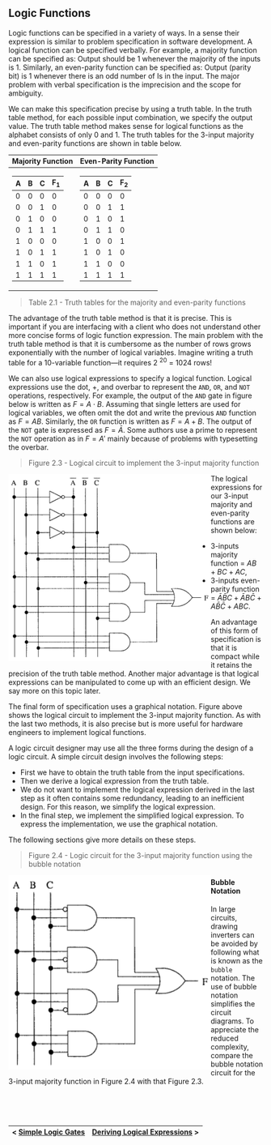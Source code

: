## Logic Functions

Logic functions can be specified in a variety of ways. In a sense their expression is similar to problem specification in software development. A logical function can be specified verbally. For example, a majority function can be specified as: Output should be 1 whenever the majority of the inputs is 1. Similarly, an even-parity function can be specified as: Output (parity bit) is 1 whenever there is an odd number of Is in the input. The major problem with verbal specification is the imprecision and the scope for ambiguity.

We can make this specification precise by using a truth table. In the truth table method, for each possible input combination, we specify the output value. The truth table method makes sense for logical functions as the alphabet consists of only 0 and 1. The truth tables for the 3-input majority and even-parity functions are shown in table below.

| Majority Function | Even-Parity Function |
|-------------------|----------------------|
| <table> <thead> <tr> <th>A</th> <th>B</th> <th>C</th> <th>F<sub>1</sub></th> </tr> <tbody> <tr> <td>0</td> <td>0</td> <td>0</td> <td>0</td> </tr> <tr> <td>0</td> <td>0</td> <td>1</td> <td>0</td> </tr> <tr> <td>0</td> <td>1</td> <td>0</td> <td>0</td> </tr> <tr> <td>0</td> <td>1</td> <td>1</td> <td>1</td> </tr> <tr> <td>1</td> <td>0</td> <td>0</td> <td>0</td> </tr> <tr> <td>1</td> <td>0</td> <td>1</td> <td>1</td> </tr> <tr> <td>1</td> <td>1</td> <td>0</td> <td>1</td> </tr> <tr> <td>1</td> <td>1</td> <td>1</td> <td>1</td> </tr> </tbody> </thead> </table>| <table> <thead> <tr> <th>A</th> <th>B</th> <th>C</th> <th>F<sub>2</sub></th> </tr> <tbody> <tr> <td>0</td> <td>0</td> <td>0</td> <td>0</td> </tr> <tr> <td>0</td> <td>0</td> <td>1</td> <td>1</td> </tr> <tr> <td>0</td> <td>1</td> <td>0</td> <td>1</td> </tr> <tr> <td>0</td> <td>1</td> <td>1</td> <td>0</td> </tr> <tr> <td>1</td> <td>0</td> <td>0</td> <td>1</td> </tr> <tr> <td>1</td> <td>0</td> <td>1</td> <td>0</td> </tr> <tr> <td>1</td> <td>1</td> <td>0</td> <td>0</td> </tr> <tr> <td>1</td> <td>1</td> <td>1</td> <td>1</td> </tr> </tbody> </thead> </table> |

> Table 2.1 - Truth tables for the majority and even-parity functions

The advantage of the truth table method is that it is precise. This is important if you are interfacing with a client who does not understand other more concise forms of logic function expression. The main problem with the truth table method is that it is cumbersome as the number of rows grows exponentially with the number of logical variables. Imagine writing a truth table for a 10-variable function—it requires 2 <sup>20</sup> = 1024 rows!

We can also use logical expressions to specify a logical function. Logical expressions use the dot, $+$, and overbar to represent the `AND`, `OR`, and `NOT` operations, respectively. For example, the output of the `AND` gate in figure below is written as $F = A \cdot B$. Assuming that single letters are used for logical variables, we often omit the dot and write the previous `AND` function as $F = A B$. Similarly, the `OR` function is written as $F = A + B$. The output of the `NOT` gate is expressed as $F = \bar{A}$. Some authors use a prime to represent the `NOT` operation as in $F = A'$ mainly because of problems with typesetting the overbar.

> Figure 2.3 - Logical circuit to implement the 3-input majority function

<img align="left" src="https://github.com/romuro-pauliv/Introduction-to-Assembly/blob/main/Part%20II%20-%20Computer%20Organization/static/Logical%20circuit%20to%20implement%20the%203-input%20majority%20function.png?raw=true" width=400 alt="Logical circuit to implement the 3-input majority function"/>

The logical expressions for our 3-input majority and even-parity functions are shown below:

- 3-inputs majority function = $A B + B C + A C$, 
- 3-inputs even-parity function = $\bar{A}\bar{B}C + \bar{A} B \bar{C} + A \bar{B} \bar{C} + A B C$.

An advantage of this form of specification is that it is compact while it retains the precision of the truth table method. Another major advantage is that logical expressions can be manipulated to come up with an efficient design. We say more on this topic later.

The final form of specification uses a graphical notation. Figure above shows the logical circuit to implement the 3-input majority function. As with the last two methods, it is also precise but is more useful for hardware engineers to implement logical functions.

A logic circuit designer may use all the three forms during the design of a logic circuit. A simple circuit design involves the following steps:

- First we have to obtain the truth table from the input specifications.
- Then we derive a logical expression from the truth table.
- We do not want to implement the logical expression derived in the last step as it often contains some redundancy, leading to an inefficient design. For this reason, we simplify the logical expression.
- In the final step, we implement the simplified logical expression. To express the implementation, we use the graphical notation.

The following sections give more details on these steps.

> Figure 2.4 - Logic circuit for the 3-input majority function using the bubble notation

<img align="left" src="https://github.com/romuro-pauliv/Introduction-to-Assembly/blob/main/Part%20II%20-%20Computer%20Organization/static/Logic%20circuit%20for%20the%203-input%20majority%20function%20using%20the%20bubble%20notation.png?raw=true" width=400 alt="Logical circuit to implement the 3-input majority function"/>

#### Bubble Notation

In large circuits, drawing inverters can be avoided by following what is known as the `bubble` notation. The use of bubble notation simplifies the circuit diagrams. To appreciate the reduced complexity, compare the bubble notation circuit for the 3-input majority function in Figure 2.4 with that Figure 2.3. 

<br clear="left">
<br>
<br>

| < [Simple Logic Gates](https://github.com/romuro-pauliv/Introduction-to-Assembly/blob/main/Part%20II%20-%20Computer%20Organization/a3%20-%20Simple%20Logic%20Gates.md) | [Deriving Logical Expressions](https://github.com/romuro-pauliv/Introduction-to-Assembly/blob/main/Part%20II%20-%20Computer%20Organization/a5%20-%20Deriving%20Logical%20Expressions.md) > |
| -|-|